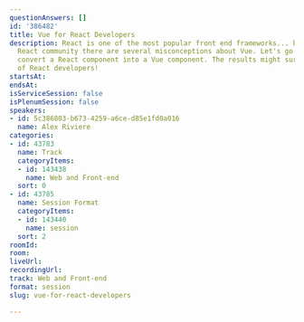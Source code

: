 ```yaml
---
questionAnswers: []
id: '386482'
title: Vue for React Developers
description: React is one of the most popular front end frameworks... but within the
  React community there are several misconceptions about Vue. Let's go through and
  convert a React component into a Vue component. The results might surprise a lot
  of React developers!
startsAt: 
endsAt: 
isServiceSession: false
isPlenumSession: false
speakers:
- id: 5c386803-b673-4259-a6ce-d85e1fd0a016
  name: Alex Riviere
categories:
- id: 43783
  name: Track
  categoryItems:
  - id: 143438
    name: Web and Front-end
  sort: 0
- id: 43785
  name: Session Format
  categoryItems:
  - id: 143440
    name: session
  sort: 2
roomId: 
room: 
liveUrl: 
recordingUrl: 
track: Web and Front-end
format: session
slug: vue-for-react-developers

---
```


